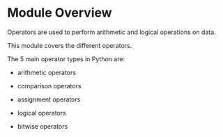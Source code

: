# Module Overview

Operators are used to perform arithmetic and logical operations on data.

This module covers the different operators.

The 5 main operator types in Python are:

* arithmetic operators

* comparison operators

* assignment operators

* logical operators

* bitwise operators

